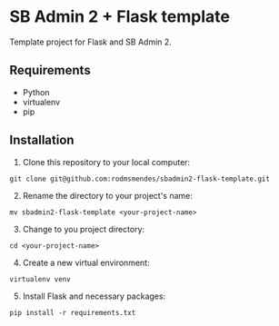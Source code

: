 # SB Admin 2 + Flask template

Template project for Flask and SB Admin 2.

## Requirements

* Python
* virtualenv
* pip

## Installation

1. Clone this repository to your local computer:
```
git clone git@github.com:rodmsmendes/sbadmin2-flask-template.git
```

2. Rename the directory to your project's name:
```
mv sbadmin2-flask-template <your-project-name>
```

3. Change to you project directory:
```
cd <your-project-name>
```

4. Create a new virtual environment:
```
virtualenv venv
```

5. Install Flask and necessary packages:
```
pip install -r requirements.txt
```

